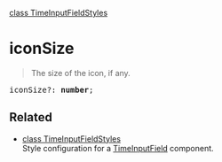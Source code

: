 [class TimeInputFieldStyles](TimeInputFieldStyles.md)

# iconSize

> The size of the icon, if any.

<pre class="docgen_signature">iconSize?: <b>number</b>;</pre>

## Related

- [<!--{ref:class}-->class TimeInputFieldStyles](TimeInputFieldStyles.md) \
    Style configuration for a [TimeInputField](TimeInputField.md) component.
